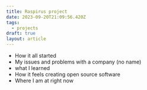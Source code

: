 ```yaml
---
title: Raspirus project
date: 2023-09-20T21:09:56.420Z
tags:
  - projects
draft: true
layout: article
---
```

* How it all started
* My issues and problems with a company (no name)
* what I learned
* How it feels creating open source software
* Where I am at right now